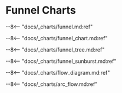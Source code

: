 # Funnel Charts

--8<-- "docs/_charts/funnel.md:ref"

--8<-- "docs/_charts/funnel_chart.md:ref"

--8<-- "docs/_charts/funnel_tree.md:ref"

--8<-- "docs/_charts/funnel_sunburst.md:ref"

--8<-- "docs/_charts/flow_diagram.md:ref"

--8<-- "docs/_charts/arc_flow.md:ref"